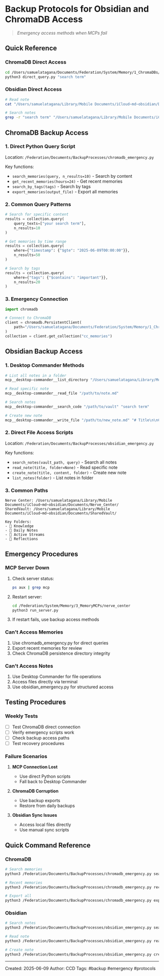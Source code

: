 # Backup Protocols for Obsidian and ChromaDB Access
> *Emergency access methods when MCPs fail*

## Quick Reference

### ChromaDB Direct Access
```bash
cd /Users/samuelatagana/Documents/Federation/System/Memory/1_ChromaDBs/cc-federation
python3 direct_query.py "search term"
```

### Obsidian Direct Access
```bash
# Read note
cat "/Users/samuelatagana/Library/Mobile Documents/iCloud~md~obsidian/Documents/Nerve_Center/🧠 Knowledge/Note Title.md"

# Search notes
grep -r "search term" "/Users/samuelatagana/Library/Mobile Documents/iCloud~md~obsidian/Documents/Nerve_Center/"
```

## ChromaDB Backup Access

### 1. Direct Python Query Script
Location: `/Federation/Documents/BackupProcesses/chromadb_emergency.py`

Key functions:
- `search_memories(query, n_results=10)` - Search by content
- `get_recent_memories(hours=24)` - Get recent memories
- `search_by_tags(tags)` - Search by tags
- `export_memories(output_file)` - Export all memories

### 2. Common Query Patterns
```python
# Search for specific content
results = collection.query(
    query_texts=["your search term"],
    n_results=10
)

# Get memories by time range
results = collection.query(
    where={"timestamp": {"$gte": "2025-06-09T00:00:00"}},
    n_results=50
)

# Search by tags
results = collection.query(
    where={"tags": {"$contains": "important"}},
    n_results=20
)
```

### 3. Emergency Connection
```python
import chromadb

# Connect to ChromaDB
client = chromadb.PersistentClient(
    path="/Users/samuelatagana/Documents/Federation/System/Memory/1_ChromaDBs/cc-federation"
)
collection = client.get_collection("cc_memories")
```

## Obsidian Backup Access

### 1. Desktop Commander Methods
```bash
# List all notes in a folder
mcp__desktop-commander__list_directory "/Users/samuelatagana/Library/Mobile Documents/iCloud~md~obsidian/Documents/Nerve_Center/🧠 Knowledge"

# Read specific note
mcp__desktop-commander__read_file "/path/to/note.md"

# Search notes
mcp__desktop-commander__search_code "/path/to/vault" "search term"

# Create new note
mcp__desktop-commander__write_file "/path/to/new_note.md" "# Title\n\nContent"
```

### 2. Direct File Access Scripts
Location: `/Federation/Documents/BackupProcesses/obsidian_emergency.py`

Key functions:
- `search_notes(vault_path, query)` - Search all notes
- `read_note(title, folder=None)` - Read specific note
- `create_note(title, content, folder)` - Create new note
- `list_notes(folder)` - List notes in folder

### 3. Common Paths
```
Nerve Center: /Users/samuelatagana/Library/Mobile Documents/iCloud~md~obsidian/Documents/Nerve_Center/
SharedVault: /Users/samuelatagana/Library/Mobile Documents/iCloud~md~obsidian/Documents/SharedVault/

Key Folders:
- 🧠 Knowledge
- 💭 Daily Notes
- 🎯 Active Streams
- 📝 Reflections
```

## Emergency Procedures

### MCP Server Down
1. Check server status:
   ```bash
   ps aux | grep mcp
   ```

2. Restart server:
   ```bash
   cd /Federation/System/Memory/3_MemoryMCPs/nerve_center
   python3 run_server.py
   ```

3. If restart fails, use backup access methods

### Can't Access Memories
1. Use chromadb_emergency.py for direct queries
2. Export recent memories for review
3. Check ChromaDB persistence directory integrity

### Can't Access Notes
1. Use Desktop Commander for file operations
2. Access files directly via terminal
3. Use obsidian_emergency.py for structured access

## Testing Procedures

### Weekly Tests
- [ ] Test ChromaDB direct connection
- [ ] Verify emergency scripts work
- [ ] Check backup access paths
- [ ] Test recovery procedures

### Failure Scenarios
1. **MCP Connection Lost**
   - Use direct Python scripts
   - Fall back to Desktop Commander

2. **ChromaDB Corruption**
   - Use backup exports
   - Restore from daily backups

3. **Obsidian Sync Issues**
   - Access local files directly
   - Use manual sync scripts

## Quick Command Reference

### ChromaDB
```bash
# Search memories
python3 /Federation/Documents/BackupProcesses/chromadb_emergency.py search "query"

# Recent memories
python3 /Federation/Documents/BackupProcesses/chromadb_emergency.py recent 24

# Export all
python3 /Federation/Documents/BackupProcesses/chromadb_emergency.py export backup.json
```

### Obsidian
```bash
# Search notes
python3 /Federation/Documents/BackupProcesses/obsidian_emergency.py search "query"

# Read note
python3 /Federation/Documents/BackupProcesses/obsidian_emergency.py read "Note Title"

# Create note
python3 /Federation/Documents/BackupProcesses/obsidian_emergency.py create "Title" "Content"
```

---
Created: 2025-06-09
Author: CCD
Tags: #backup #emergency #protocols